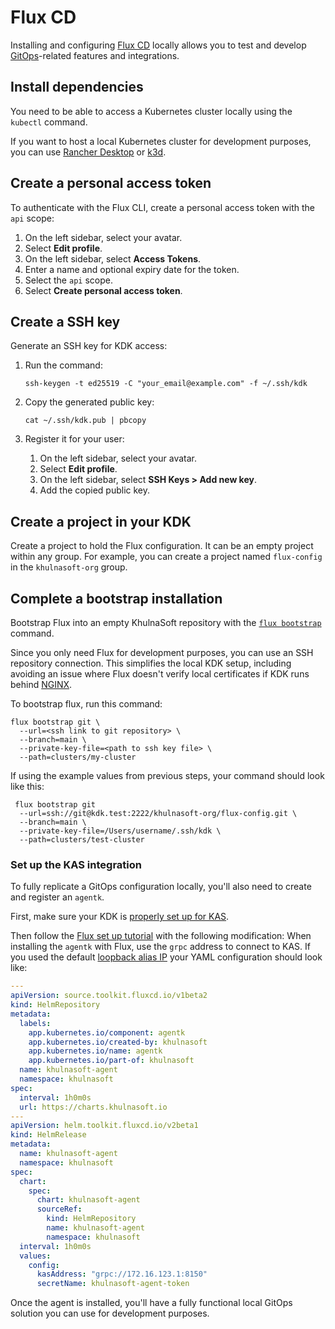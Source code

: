# Flux CD

Installing and configuring [Flux CD](https://fluxcd.io/) locally allows you to test and develop [GitOps](https://docs.khulnasoft.com/ee/user/clusters/agent/gitops.html)-related features and integrations.

## Install dependencies

You need to be able to access a Kubernetes cluster locally using the `kubectl` command.

If you want to host a local Kubernetes cluster for development purposes,
you can use [Rancher Desktop](https://rancherdesktop.io/) or [k3d](https://k3d.io/v5.6.3/).

## Create a personal access token

To authenticate with the Flux CLI, create a personal access token with
the `api` scope:

1. On the left sidebar, select your avatar.
1. Select **Edit profile**.
1. On the left sidebar, select **Access Tokens**.
1. Enter a name and optional expiry date for the token.
1. Select the `api` scope.
1. Select **Create personal access token**.

## Create a SSH key

Generate an SSH key for KDK access:

1. Run the command:

   ```shell
   ssh-keygen -t ed25519 -C "your_email@example.com" -f ~/.ssh/kdk
   ```

1. Copy the generated public key:

   ```shell
   cat ~/.ssh/kdk.pub | pbcopy
   ```

1. Register it for your user:

   1. On the left sidebar, select your avatar.
   1. Select **Edit profile**.
   1. On the left sidebar, select **SSH Keys > Add new key**.
   1. Add the copied public key.

## Create a project in your KDK

Create a project to hold the Flux configuration.
It can be an empty project within any group.
For example, you can create a project named `flux-config` in the `khulnasoft-org` group.

## Complete a bootstrap installation

Bootstrap Flux into an empty KhulnaSoft repository with the
[`flux bootstrap`](https://fluxcd.io/flux/installation/bootstrap/khulnasoft/) command.

Since you only need Flux for development purposes, you can use an SSH repository connection. This simplifies the local KDK setup, including avoiding an issue where Flux doesn't verify local certificates if KDK runs behind [NGINX](nginx.md).

To bootstrap flux, run this command:

```shell
flux bootstrap git \
  --url=<ssh link to git repository> \
  --branch=main \
  --private-key-file=<path to ssh key file> \
  --path=clusters/my-cluster
```

If using the example values from previous steps, your command should look like this:

```shell
 flux bootstrap git
  --url=ssh://git@kdk.test:2222/khulnasoft-org/flux-config.git \
  --branch=main \
  --private-key-file=/Users/username/.ssh/kdk \
  --path=clusters/test-cluster
```

### Set up the KAS integration

To fully replicate a GitOps configuration locally, you'll also need to create and register an `agentk`.

First, make sure your KDK is [properly set up for KAS](kubernetes_agent.md).

Then follow the [Flux set up tutorial](https://docs.khulnasoft.com/ee/user/clusters/agent/gitops/flux_tutorial.html#register-agentk) with the following modification:
When installing the `agentk` with Flux, use the `grpc` address to connect to KAS. If you used the default  [loopback alias IP](local_network.md#create-loopback-interface) your YAML configuration should look like:

```yaml
---
apiVersion: source.toolkit.fluxcd.io/v1beta2
kind: HelmRepository
metadata:
  labels:
    app.kubernetes.io/component: agentk
    app.kubernetes.io/created-by: khulnasoft
    app.kubernetes.io/name: agentk
    app.kubernetes.io/part-of: khulnasoft
  name: khulnasoft-agent
  namespace: khulnasoft
spec:
  interval: 1h0m0s
  url: https://charts.khulnasoft.io
---
apiVersion: helm.toolkit.fluxcd.io/v2beta1
kind: HelmRelease
metadata:
  name: khulnasoft-agent
  namespace: khulnasoft
spec:
  chart:
    spec:
      chart: khulnasoft-agent
      sourceRef:
        kind: HelmRepository
        name: khulnasoft-agent
        namespace: khulnasoft
  interval: 1h0m0s
  values:
    config:
      kasAddress: "grpc://172.16.123.1:8150"
      secretName: khulnasoft-agent-token
```

Once the agent is installed, you'll have a fully functional local GitOps solution you can use for development purposes.
